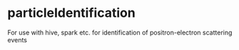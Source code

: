 # particleIdentification
For use with hive, spark etc. for identification of positron-electron scattering events

